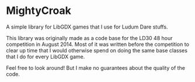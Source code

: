 MightyCroak
============

A simple library for LibGDX games that I use for Ludum Dare stuffs.

This library was originally made as a code base for the LD30 48 hour competition in August 2014.
Most of it was written before the competition to clear up time that I would otherwise spend on doing 
the same base classes that I do for every LibGDX game.

Feel free to look around! But I make no guarantees about the quality of the code.
